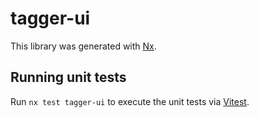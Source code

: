 # tagger-ui

This library was generated with [Nx](https://nx.dev).

## Running unit tests

Run `nx test tagger-ui` to execute the unit tests via [Vitest](https://vitest.dev/).
